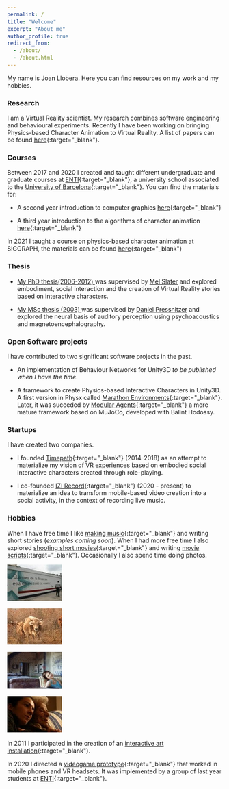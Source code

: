 ```yaml
---
permalink: /
title: "Welcome"
excerpt: "About me"
author_profile: true
redirect_from: 
  - /about/
  - /about.html
---
```


My name is Joan Llobera. Here you can find resources on my work and my hobbies.


### Research

I am a Virtual Reality scientist. My research combines software engineering and behavioural experiments. Recently I have been working on bringing Physics-based Character Animation to Virtual Reality. A list of papers can be found [here](https://scholar.google.com/citations?user=JOml1uEAAAAJ&hl=en){:target="_blank"}.



### Courses

Between 2017 and 2020 I created and taught different undergraduate and graduate courses at [ENTI](https://enti.cat/){:target="_blank"}, a university school associated to the [University of Barcelona](https://web.ub.edu/){:target="_blank"}.   You can find the materials for:


* A second year introduction to computer graphics [here](/teaching/computer-graphics.html){:target="_blank"} 

* A third year introduction to the algorithms of character animation [here](/teaching/animation-foundations.html){:target="_blank"}

In 2021 I taught a course on physics-based character animation at SIGGRAPH, the materials can be found [here](/teaching/physics-based.html){:target="_blank"}



### Thesis

 *  <a href="./files/lloberaPhD2012.pdf" target="_blank" title="PhD">My PhD thesis(2006-2012) </a>  was supervised by [Mel Slater](http://www.melslater.me/)  and explored embodiment, social interaction and the creation of Virtual Reality stories based on interactive characters. 

 
*  <a href="./files/memoire.pdf" target="_blank" title="MSc"> My MSc thesis (2003) </a>
 was supervised by [Daniel Pressnitzer](https://lsp.dec.ens.fr/en/member/661/daniel-pressnitzer) and explored the neural basis of auditory perception using psychoacoustics and magnetoencephalography.


### Open Software projects

I have contributed to two significant software projects in the past.

* An implementation of Behaviour Networks for Unity3D *to be published when I have the time*.

* A framework to create Physics-based Interactive Characters in Unity3D. A first version in Physx called [Marathon Environments](https://joanllobera.github.io/marathon-envs){:target="_blank"}. Later, it  was succeded by [Modular Agents](https://github.com/Balint-H/modular-agents){:target="_blank"}  a more mature framework based on MuJoCo, developed with Balint Hodossy.


### Startups

I have created two companies. 
* I founded [Timepath](http://timepath.io/){:target="_blank"} (2014-2018) as an attempt to  materialize my vision of VR experiences based on embodied social interactive characters created through role-playing. 

* I co-founded [IZI Record](http://izirecord.com/){:target="_blank"} (2020 - present) to materialize an idea to transform mobile-based video creation into a social activity, in the context of recording live music.  


### Hobbies

When I have free time I like [making music](https://joanllobera.bandcamp.com){:target="_blank"} and writing short stories (*examples coming soon*). When I had more free time I also explored [shooting short movies](https://www.youtube.com/watch?v=k1vnQN5SCyc){:target="_blank"} and writing [movie scripts](/files/Despues-de-Alba.pdf){:target="_blank"}.  Occasionally I also spend time doing photos.
<div class="gallery"><a href="./images/perso/revolucio_cuba2 170.jpg" title="La moral de la revolución"> <img class="thumbnail-photo" src="images/perso/moral_revo_thumb.jpg" alt="La moral de la revolución." /> </a> 

<a href="./images/perso/vaca_IMG_0014_medium.jpg" title="Una vaca"><img class="thumbnail-photo" src="images/perso/vaca_thumb.jpg" alt="Una vaca mirant a càmera." /></a>

 <a href="./images/perso/karin.jpg" title="Karin"><img class="thumbnail-photo" src="images/perso/karin_thumb.jpg" alt="Foto per a Después de Alba." /></a>

 <a href="./images/perso/IMG_02061.jpg" title="Tonina i Tia Angela"><img class="thumbnail-photo" src="images/perso/angela_thumb.jpg" alt="Tonina i Tia Angela." /></a>
</div>


In 2011 I participated in the creation of an [interactive art installation](files/ombresdellum/index.html){:target="_blank"}.

In 2020 I directed a [videogame prototype](https://joanllobera.github.io/sonthegame/){:target="_blank"} that worked in mobile phones and VR headsets. It was implemented by a group of last year students at [ENTI](https://enti.cat/){:target="_blank"}.






